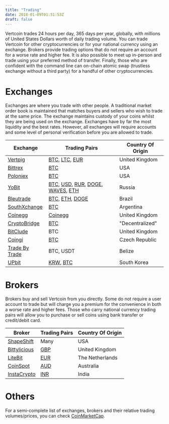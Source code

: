 ```yaml
---
title: "Trading"
date: 2018-01-09T01:51:53Z
draft: false
---
```

Vertcoin trades 24 hours per day, 365 days per year, globally, with millions of United States Dollars worth of daily trading volume. You can trade Vertcoin for
other cryptocurrencies or for your national currency using an exchange. Brokers provide trading options that do not require an account for a worse rate and higher fee. It is also possible to meet up in-person and trade using your
preferred method of transfer. Finally, those who are confident with the command
line can on-chain atomic swap (trustless exchange without a third party) for a 
handful of other cryptocurrencies. 


# Exchanges

Exchanges are where you trade with other people. A traditional market order book
is maintained that matches buyers and sellers who wish to trade at the same price.
The exchange maintains custody of your coins whilst they are being used on the 
exchange. Exchanges have by far the most liquidity and the best rates. However,
all exchanges will require accounts and some level of personal verification before
you are allowed to trade.

|Exchange                                    |Trading Pairs                  |Country Of Origin|
|--------------------------------------------|-------------------------------|-----------------|
|<a href="https://www.vertpig.com/" target="_blank">Vertpig</a>             |<a href="https://www.vertpig.com/exchange/VTCBTC" target="_blank">BTC</a>, <a href="https://www.vertpig.com/exchange/VTCLTC" target="_blank">LTC</a>, <a href="https://www.vertpig.com/exchange/VTCEUR" target="_blank">EUR</a> | United Kingdom |
|<a href="https://bittrex.com/" target="_blank">Bittrex</a>             |<a href="https://bittrex.com/Market/Index?MarketName=BTC-VTC" target="_blank">BTC</a>|USA|
|<a href="https://poloniex.com/" target="_blank">Poloniex</a>           |<a href="https://poloniex.com/exchange/#btc_vtc" target="_blank">BTC</a>|USA|
|<a href="https://yobit.io/en/" target="_blank">YoBit</a>               |<a href="https://yobit.io/en/trade/VTC/BTC/" target="_blank">BTC</a>, <a href="https://yobit.io/en/trade/VTC/USD/" target="_blank">USD</a>, <a href="https://yobit.io/en/trade/VTC/RUR/" target="_blank">RUR</a>, <a href="https://yobit.io/en/trade/VTC/DOGE/" target="_blank">DOGE</a>, <a href="https://yobit.io/en/trade/VTC/WAVES/" target="_blank">WAVES</a>, <a href="https://yobit.io/en/trade/VTC/ETH/" target="_blank">ETH</a>|Russia|
|<a href="https://bleutrade.com/" target="_blank">Bleutrade</a>         |<a href="https://bleutrade.com/exchange/VTC/BTC" target="_blank">BTC</a>, <a href="https://bleutrade.com/exchange/VTC/ETH" target="_blank">ETH</a>, <a href="https://bleutrade.com/exchange/VTC/DOGE" target="_blank">DOGE</a>|Brazil|
|<a href="https://www.southxchange.com" target="_blank">SouthXchange</a>|<a href="https://www.southxchange.com/Market/Book/VTC/BTC" target="_blank">BTC</a>|Argentina|
|<a href="https://www.coinegg.com/" target="_blank">Coinegg</a>         |<a href="https://www.coinegg.com/vtc/" target="_blank">Coinegg</a>|United Kingdom|
|<a href="https://crypto-bridge.org/" target="_blank">CryptoBridge</a>  |<a href="https://wallet.crypto-bridge.org/market/BRIDGE.VTC_BRIDGE.BTC" target="_blank">BTC</a>|"Decentralized"|
|<a href="https://bitclude.com/" target="_blank">BitClude</a>|BTC|United Kingdom|
|<a href="https://coingi.com/" target="_blank">Coingi</a>|<a href="https://coingi.com/trade/vtc-btc" target="_blank">BTC</a>|Czech Republic|
|<a href="https://tradebytrade.com/" target="_blank">Trade By Trade</a>|BTC, USDT|Belize|
|<a href="https://upbit.com/" target="_blank">UPbit</a>|<a href="https://upbit.com/exchange?code=CRIX.UPBIT.KRW-VTC" target="_blank">KRW</a>, <a href="https://upbit.com/exchange?code=CRIX.UPBIT.BTC-VTC" target="_blank">BTC</a>|South Korea|

# Brokers

Brokers buy and sell Vertcoin from you directly. Some do not require a user account
to trade but will charge you a premium for the convenience in both a worse rate and
higher fees. Those who carry national currency trading pairs will allow you to purchase
or sell coins using bank transfer or credit/debit card.

|Broker|Trading Pairs|Country Of Origin|
|------|-------------|-----------------|
|<a href="https://shapeshift.io" target="_blank">ShapeShift</a>|Many|USA|
|<a href="https://bittylicious.com/" target="_blank">Bittylicious</a>|<a href="https://bittylicious.com/coin/VTC" target="_blank">GBP</a>|United Kingdom|
|<a href="https://www.litebit.eu" target="_blank">LiteBit</a>|<a href="https://www.litebit.eu/en/buy/vertcoin" target="_blank">EUR</a>|The Netherlands|
|<a href="https://www.coinspot.com.au/" target="_blank">CoinSpot</a>|<a href="https://www.coinspot.com.au/buy/vtc" target="_blank">AUD</a>|Australia|
|<a href="https://www.instacrypto.in/" target="_blank">InstaCrypto</a>|<a href="https://www.instacrypto.in/crypto/vertcoin/" target="_blank">INR</a>|India|


# Others

For a semi-complete list of exchanges, brokers and their relative trading volumes/prices, you can check
<a href="https://coinmarketcap.com/currencies/vertcoin/#markets" target="_blank">CoinMarketCap</a>.

